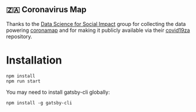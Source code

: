 ## 🇿🇦 Coronavirus Map

Thanks to the [Data Science for Social Impact](https://dsfsi.github.io/) group for collecting the data powering [coronamap](https://coronamap.co.za) and for making it publicly available via their [covid19za](https://github.com/dsfsi/covid19za) repository.

# Installation

    npm install
    npm run start

You may need to install gatsby-cli globally:

    npm install -g gatsby-cli


